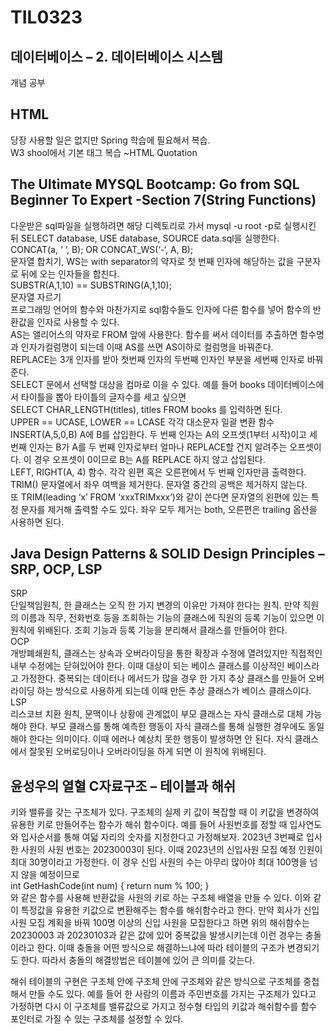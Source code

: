 # TIL0323

## 데이터베이스 – 2. 데이터베이스 시스템
개념 공부

## HTML
당장 사용할 일은 없지만 Spring 학습에 필요해서 복습.   
W3 shool에서 기본 태그 복습 ~HTML Quotation   

## The Ultimate MYSQL Bootcamp: Go from SQL Beginner To Expert -Section 7(String Functions)
다운받은 sql파일을 실행하려면 해당 디렉토리로 가서 mysql -u root -p로 실행시킨 뒤 SELECT database, USE database, SOURCE data.sql을 실행한다.   
CONCAT(a, ‘ ‘, B); OR CONCAT_WS(‘-‘, A, B);   
문자열 합치기, WS는 with separator의 약자로 첫 번째 인자에 해당하는 값을 구분자로 뒤에 오는 인자들을 합친다.   
SUBSTR(A,1,10) == SUBSTRING(A,1,10);   
문자열 자르기   
프로그래밍 언어의 함수와 마찬가지로 sql함수들도 인자에 다른 함수를 넣어 함수의 반환값을 인자로 사용할 수 있다.   
AS는 앨리어스의 약자로 FROM 앞에 사용한다. 함수를 써서 데이터를 추출하면 함수명과 인자가컬럼명이 되는데 이때 AS를 쓰면 AS이하로 컬럼명을 바꿔준다.   
REPLACE는 3개 인자를 받아 첫번째 인자의 두번째 인자인 부분을 세번째 인자로 바꿔준다.   
SELECT 문에서 선택할 대상을 컴마로 이을 수 있다. 예를 들어 books 데이터베이스에서 타이틀을 뽑아 타이틀의 글자수를 세고 싶으면   
SELECT CHAR_LENGTH(titles), titles FROM books 를 입력하면 된다.   
UPPER == UCASE, LOWER == LCASE 각각 대소문자 일괄 변환 함수   
INSERT(A,5,0,B) A에 B를 삽입한다. 두 번째 인자는 A의 오프셋(1부터 시작)이고 세 번째 인자는 B가 A를 두 번째 인자로부터 얼마나 REPLACE할 건지 알려주는 오프셋이다. 이 경우 오프셋이 0이므로 B는 A를 REPLACE 하지 않고 삽입된다.   
LEFT, RIGHT(A, 4) 함수. 각각 왼편 혹은 오른편에서 두 번째 인자만큼 출력한다.   
TRIM() 문자열에서 좌우 여백을 제거한다. 문자열 중간의 공백은 제거하지 않는다.   
또 TRIM(leading ‘x’ FROM ‘xxxTRIMxxx’)와 같이 쓴다면 문자열의 왼편에 있는 특정 문자를 제거해 출력할 수도 있다. 좌우 모두 제거는 both, 오른편은 trailing 옵션을 사용하면 된다.   
   
## Java Design Patterns & SOLID Design Principles – SRP, OCP, LSP
SRP   
단일책임원칙, 한 클래스는 오직 한 가지 변경의 이유만 가져야 한다는 원칙. 만약 직원의 이름과 직무, 전화번호 등을 조회하는 기능의 클래스에 직원의 등록 기능이 있으면 이 원칙에 위배된다. 조회 기능과 등록 기능을 분리해서 클래스를 만들어야 한다.   
OCP   
개방폐쇄원칙, 클래스는 상속과 오버라이딩을 통한 확장과 수정에 열려있지만 직접적인 내부 수정에는 닫혀있어야 한다. 이때 대상이 되는 베이스 클래스를 이상적인 베이스라고 가정한다. 중복되는 데이터나 메서드가 많을 경우 한 가지 추상 클래스를 만들어 오버라이딩 하는 방식으로 사용하게 되는데 이때 만든 추상 클래스가 베이스 클래스이다.   
LSP   
리스코브 치환 원칙, 문맥이나 상황에 관계없이 부모 클래스는 자식 클래스로 대체 가능해야 한다. 부모 클래스를 통해 예측한 행동이 자식 클래스를 통해 실행한 경우에도 동일해야 한다는 의미이다. 이때 에러나 예상치 못한 행동이 발생하면 안 된다. 자식 클래스에서 잘못된 오버로딩이나 오버라이딩을 하게 되면 이 원칙에 위배된다.   

## 윤성우의 열혈 C자료구조 – 테이블과 해쉬   
키와 밸류를 갖는 구조체가 있다. 구조체의 실제 키 값이 복잡할 때 이 키값을 변경하여 유용한 키로 만들어주는 함수가 해쉬 함수이다. 예를 들어 사원번호를 정할 때 입사연도와 입사순서를 통해 여덟 자리의 숫자를 지정한다고 가정해보자. 2023년 3번째로 입사한 사원의 사원 번호는 20230003이 된다. 이때 2023년의 신입사원 모집 예정 인원이 최대 30명이라고 가정한다. 이 경우 신입 사원의 수는 아무리 많아야 최대 100명을 넘지 않을 예정이므로    
int GetHashCode(int num)
{
	return num % 100;
}   
와 같은 함수를 사용해 반환값을 사원의 키로 하는 구조체 배열을 만들 수 있다. 이와 같이 특정값을 유용한 키값으로 변환해주는 함수를 해쉬함수라고 한다. 만약 회사가 신입사원 모집 계획을 바꿔 100명 이상의 신입 사원을 모집한다고 하면 위의 해쉬함수는 20230003 과 20230103과 같은 값에 있어 중복값을 발생시키는데 이런 경우는 충돌이라고 한다. 이때 충돌을 어떤 방식으로 해결하느냐에 따라 테이블의 구조가 변경되기도 한다. 따라서 충돌의 해결방법은 테이블에 있어 큰 의미를 갖는다.

해쉬 테이블의 구현은 구조체 안에 구조체 안에 구조체와 같은 방식으로 구조체를 중첩해서 만들 수도 있다. 예를 들어 한 사람의 이름과 주민번호를 가지는 구조체가 있다고 가정하면 다시 이 구조체를 밸류값으로 가지고 정수형 타입의 키값과 해쉬함수를 함수 포인터로 가질 수 있는 구조체를 설정할 수 있다. 
   

